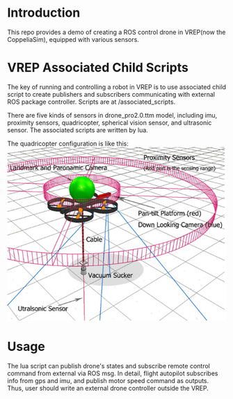 # Introduction
This repo provides a demo of creating a ROS control drone in VREP(now the CoppeliaSim), equipped with various sensors.

# VREP Associated Child Scripts
The key of running and controlling a robot in VREP is to use associated child script to create publishers and subscribers communicating with external ROS package controller. Scripts are at /associated_scripts.

There are five kinds of sensors in drone_pro2.0.ttm model, including imu, proximity sensors, quadricopter, spherical vision sensor, and ultrasonic sensor. The associated scripts are written by lua.

The quadricopter configuration is like this:
![avatar](/UAV%20config.png)


# Usage
The lua script can publish drone's states and subscribe remote control command from external via ROS msg. In detail, flight autopilot subscribes info from gps and imu, and publish motor speed command as outputs. Thus, user should write an external drone controller outside the VREP.
